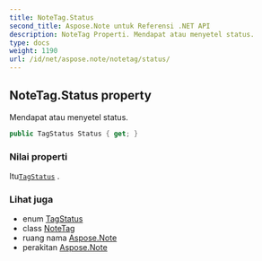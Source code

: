 ```yaml
---
title: NoteTag.Status
second_title: Aspose.Note untuk Referensi .NET API
description: NoteTag Properti. Mendapat atau menyetel status.
type: docs
weight: 1190
url: /id/net/aspose.note/notetag/status/
---
```

## NoteTag.Status property

Mendapat atau menyetel status.

```csharp
public TagStatus Status { get; }
```

### Nilai properti

Itu[`TagStatus`](../../tagstatus/) .

### Lihat juga

* enum [TagStatus](../../tagstatus/)
* class [NoteTag](../)
* ruang nama [Aspose.Note](../../notetag/)
* perakitan [Aspose.Note](../../../)


